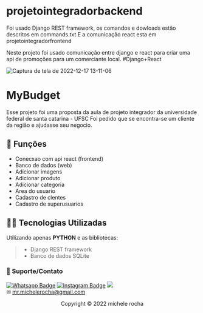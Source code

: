 # projetointegradorbackend

Foi usado Django REST framework, os comandos e dowloads estão descritos em commands.txt
E a comunicação react esta em projetointegradorfrontend


Neste projeto foi usado comunicação entre django e react para criar uma api de promoções para um comerciante local. 
#Django+React


![Captura de tela de 2022-12-17 13-11-06](https://user-images.githubusercontent.com/93664169/208251093-2bad2cb7-02d9-4eae-893f-fcd80ad63b52.png)



# MyBudget

Esse projeto foi uma proposta da aula de projeto integrador da universidade federal de santa catarina - UFSC
Foi pedido que se encontra-se um cliente da região e ajudasse seu negocio. 

## 🔧 Funções

- Conecxao com api react (frontend)
- Banco de dados (web)
- Adicionar imagens 
- Adicionar produto 
- Adicionar categoria
- Area do usuario 
- Cadastro de clentes 
- Cadastro de superusuarios 


## 👨‍💻 Tecnologias Utilizadas

Utilizando apenas **PYTHON** e as bibliotecas:
> - Django REST framework
> - Banco de dados SQLite
 

### 🤝 Suporte/Contato


[![Whatsapp Badge](https://img.shields.io/badge/WhatsApp-25D366?style=for-the-badge&logo=whatsapp&logoColor=white)]([https://wa.me/5551981830833](https://linktr.ee/mrmichelerocha))
[![Instagram Badge](https://img.shields.io/badge/Instagram-E4405F?style=for-the-badge&logo=instagram&logoColor=white)](https://www.instagram.com/mr.michelerocha/?hl=pt-br)
  <a href="https://www.linkedin.com/in/enc-michele-rocha/" target="_blank"><img src="https://img.shields.io/badge/-LinkedIn-%230077B5?style=for-the-badge&logo=linkedin&logoColor=white" target="_blank"></a>  
✉ mr.michelerocha@gmail.com




<p align="center">Copyright © 2022 michele rocha</p>
